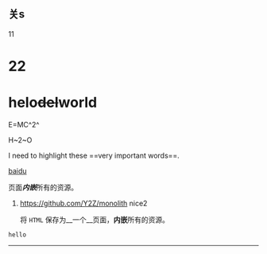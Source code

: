 ## 关s

11

22
===





# helo~~del~~world

E=MC^2^

H~2~O


I need to highlight these ==very important words==.


[baidu](https://baidu.com)

页面***内嵌***所有的资源。

1. https://github.com/Y2Z/monolith
    nice2

    将 `HTML` 保存为__一个__页面，**内嵌**所有的资源。

```
hello
```

---